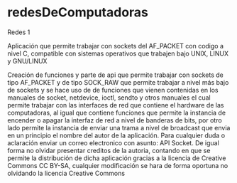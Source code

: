 # redesDeComputadoras
Redes 1

Aplicación que permite trabajar con sockets del AF_PACKET con codigo a nivel C, compatible con sistemas operativos que trabajen bajo UNIX, LINUX y GNU/LINUX


Creación de funciones y parte de api que permite trabajar con sockets de tipo AF_PACKET y de tipo SOCK_RAW que permite trabajar a nivel más bajo de sockets y se hace uso de de funciones que vienen contenidas en los manuales de socket, netdevice, ioctl, sendto y otros manuales el cual permite trabajar con las interfaces de red que contiene el hardware de las computadoras, al igual que contiene funciones que permite la instancia de encender o apagar la interfaz de red a nivel de banderas de bits, por otro lado permite la instancia de enviar una trama a nivel de broadcast que envia en un principio el nombre del autor de la aplicación. Para cualquier duda o aclaración enviar un correo electronico con asunto: API Socket. De igual forma no olvidar presentar creditos de la autoria, contando en que se permite la distribución de dicha aplicación gracias a la licencia de Creative Commons CC BY-SA, cualquier modificación se hara de forma oportuna no olvidando la licencia Creative Commons
